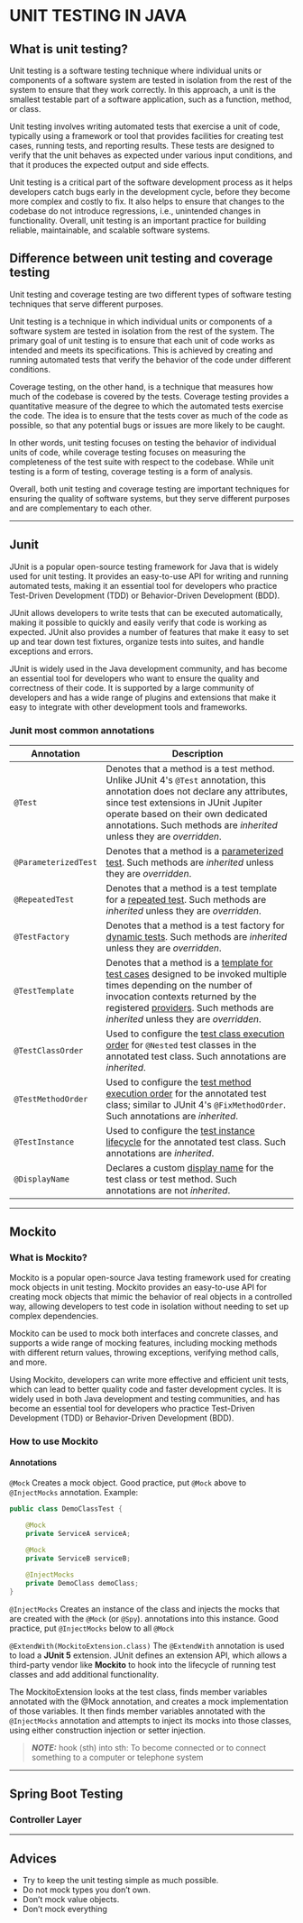 # UNIT TESTING IN JAVA
## What is unit testing?
Unit testing is a software testing technique where individual units or components of a software system are tested in isolation from the rest of the system to ensure that they work correctly. In this approach, a unit is the smallest testable part of a software application, such as a function, method, or class.

Unit testing involves writing automated tests that exercise a unit of code, typically using a framework or tool that provides facilities for creating test cases, running tests, and reporting results. These tests are designed to verify that the unit behaves as expected under various input conditions, and that it produces the expected output and side effects.

Unit testing is a critical part of the software development process as it helps developers catch bugs early in the development cycle, before they become more complex and costly to fix. It also helps to ensure that changes to the codebase do not introduce regressions, i.e., unintended changes in functionality. Overall, unit testing is an important practice for building reliable, maintainable, and scalable software systems.

## Difference between unit testing and coverage testing
Unit testing and coverage testing are two different types of software testing techniques that serve different purposes.

Unit testing is a technique in which individual units or components of a software system are tested in isolation from the rest of the system. The primary goal of unit testing is to ensure that each unit of code works as intended and meets its specifications. This is achieved by creating and running automated tests that verify the behavior of the code under different conditions.

Coverage testing, on the other hand, is a technique that measures how much of the codebase is covered by the tests. Coverage testing provides a quantitative measure of the degree to which the automated tests exercise the code. The idea is to ensure that the tests cover as much of the code as possible, so that any potential bugs or issues are more likely to be caught.

In other words, unit testing focuses on testing the behavior of individual units of code, while coverage testing focuses on measuring the completeness of the test suite with respect to the codebase. While unit testing is a form of testing, coverage testing is a form of analysis.

Overall, both unit testing and coverage testing are important techniques for ensuring the quality of software systems, but they serve different purposes and are complementary to each other.

---

## Junit
JUnit is a popular open-source testing framework for Java that is widely used for unit testing. It provides an easy-to-use API for writing and running automated tests, making it an essential tool for developers who practice Test-Driven Development (TDD) or Behavior-Driven Development (BDD).

JUnit allows developers to write tests that can be executed automatically, making it possible to quickly and easily verify that code is working as expected. JUnit also provides a number of features that make it easy to set up and tear down test fixtures, organize tests into suites, and handle exceptions and errors.

JUnit is widely used in the Java development community, and has become an essential tool for developers who want to ensure the quality and correctness of their code. It is supported by a large community of developers and has a wide range of plugins and extensions that make it easy to integrate with other development tools and frameworks.

### Junit most common annotations
| **Annotation**       | **Description**                                                                                                                                                                                                                                                                                                                                                                                         |
|----------------------|---------------------------------------------------------------------------------------------------------------------------------------------------------------------------------------------------------------------------------------------------------------------------------------------------------------------------------------------------------------------------------------------------------|
| `@Test`              | Denotes that a method is a test method. Unlike JUnit 4's `@Test` annotation, this annotation does not declare any attributes, since test extensions in JUnit Jupiter operate based on their own dedicated annotations. Such methods are _inherited_ unless they are _overridden_.                                                                                                                        |
| `@ParameterizedTest` | Denotes that a method is a [parameterized test](https://junit.org/junit5/docs/current/user-guide/#writing-tests-parameterized-tests). Such methods are _inherited_ unless they are _overridden_.                                                                                                                                                                                                        |
| `@RepeatedTest`      | Denotes that a method is a test template for a [repeated test](https://junit.org/junit5/docs/current/user-guide/#writing-tests-repeated-tests). Such methods are _inherited_ unless they are _overridden_.                                                                                                                                                                                              |
| `@TestFactory`       | Denotes that a method is a test factory for [dynamic tests](https://junit.org/junit5/docs/current/user-guide/#writing-tests-dynamic-tests). Such methods are _inherited_ unless they are _overridden_.                                                                                                                                                                                                  |
| `@TestTemplate`      | Denotes that a method is a [template for test cases](https://junit.org/junit5/docs/current/user-guide/#writing-tests-test-templates) designed to be invoked multiple times depending on the number of invocation contexts returned by the registered [providers](https://junit.org/junit5/docs/current/user-guide/#extensions-test-templates). Such methods are _inherited_ unless they are _overridden_. |
| `@TestClassOrder`    | Used to configure the [test class execution order](https://junit.org/junit5/docs/current/user-guide/#writing-tests-test-execution-order-classes) for `@Nested` test classes in the annotated test class. Such annotations are _inherited_.                                                                                                                                                              |
| `@TestMethodOrder` | Used to configure the [test method execution order](https://junit.org/junit5/docs/current/user-guide/#writing-tests-test-execution-order-methods) for the annotated test class; similar to JUnit 4's `@FixMethodOrder`. Such annotations are _inherited_.                                                                                                                                               |
| `@TestInstance` | Used to configure the [test instance lifecycle](https://junit.org/junit5/docs/current/user-guide/#writing-tests-test-instance-lifecycle) for the annotated test class. Such annotations are _inherited_. |
| `@DisplayName` | Declares a custom [display name](https://junit.org/junit5/docs/current/user-guide/#writing-tests-display-names) for the test class or test method. Such annotations are not _inherited_. |


---

## Mockito

### What is Mockito?
Mockito is a popular open-source Java testing framework used for creating mock objects in unit testing. Mockito provides an easy-to-use API for creating mock objects that mimic the behavior of real objects in a controlled way, allowing developers to test code in isolation without needing to set up complex dependencies.

Mockito can be used to mock both interfaces and concrete classes, and supports a wide range of mocking features, including mocking methods with different return values, throwing exceptions, verifying method calls, and more.

Using Mockito, developers can write more effective and efficient unit tests, which can lead to better quality code and faster development cycles. It is widely used in both Java development and testing communities, and has become an essential tool for developers who practice Test-Driven Development (TDD) or Behavior-Driven Development (BDD).

### How to use Mockito

#### Annotations

`@Mock` Creates a mock object. Good practice, put `@Mock` above to `@InjectMocks` annotation. Example:
```java
public class DemoClassTest {
    
    @Mock
    private ServiceA serviceA;

    @Mock
    private ServiceB serviceB;

    @InjectMocks
    private DemoClass demoClass;
}
```

`@InjectMocks` Creates an instance of the class and injects the mocks that are created with the `@Mock` (or `@Spy`). annotations into this instance. Good practice, put `@InjectMocks` below to all `@Mock`

`@ExtendWith(MockitoExtension.class)` The `@ExtendWith` annotation is used to load a **JUnit 5** extension. JUnit defines an extension API, which allows a third-party vendor like **Mockito** to hook into the lifecycle of running test classes and add additional functionality.

The MockitoExtension looks at the test class, finds member variables annotated with the @Mock annotation, and creates a mock implementation of those variables. It then finds member variables annotated with the `@InjectMocks` annotation and attempts to inject its mocks into those classes, using either construction injection or setter injection.
> **_NOTE:_**  hook (sth) into sth:
> To become connected or to connect something to a computer or telephone system

---

## Spring Boot Testing

### Controller Layer


---

## Advices
- Try to keep the unit testing simple as much possible.
- Do not mock types you don’t own.
- Don’t mock value objects.
- Don’t mock everything


